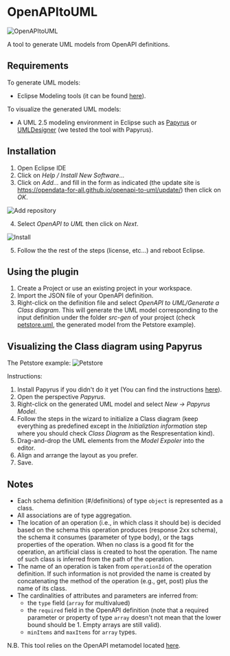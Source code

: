 
# OpenAPItoUML

![OpenAPItoUML](https://opendata-for-all.github.io/openapi-to-uml/images/logo.png)

A tool to generate UML models from OpenAPI definitions.

## Requirements
To generate UML models:
- Eclipse Modeling tools (it can be found [here](http://www.eclipse.org/downloads/packages/eclipse-modeling-tools/oxygen2)).

To visualize the generated UML models:
- A UML 2.5 modeling environment in Eclipse such as [Papyrus](https://www.eclipse.org/papyrus/) or [UMLDesigner](https://marketplace.eclipse.org/content/uml-designer) (we tested the tool with Papyrus).

## Installation
1. Open Eclipse IDE
2. Click on *Help / Install New Software...*
3. Click on *Add...* and fill in the form as indicated (the update site is https://opendata-for-all.github.io/openapi-to-uml/update/) then click on *OK*.

![Add repository](https://opendata-for-all.github.io/openapi-to-uml/images/add-eclipse.PNG)

4. Select *OpenAPI to UML* then click on *Next*.

![Install](https://opendata-for-all.github.io/openapi-to-uml/images/install-eclipse.PNG)

5. Follow the the rest of the steps (license, etc...) and reboot Eclipse.

## Using the plugin

1. Create a Project or use an existing project in your workspace.
2. Import the JSON file of your OpenAPI definition. 
3. Right-click on the definition file and select *OpenAPI to UML/Generate a Class diagram*. This will generate the UML model corresponding to the input definition under the folder *src-gen* of your project (check [petstore.uml](https://raw.githubusercontent.com/SOM-Research/openapi-to-uml/master/examples/edu.uoc.som.openapitouml.example/src-gen/petstore.uml), the generated model from the Petstore example).

## Visualizing the Class diagram using Papyrus

The Petstore example:
![Petstore](https://opendata-for-all.github.io/openapi-to-uml/images/petstore.png)

Instructions:

1. Install Papyrus if you didn't do it yet (You can find the instructions [here](https://www.eclipse.org/papyrus/download.html)).
2. Open the perspective *Papyrus*.
3. Right-click on the generated UML model and select *New -> Papyrus Model*.
4. Follow the steps in the wizard to initialize a Class diagram (keep everything as predefined except in the *Initializtion information* step where you should check *Class Diagram* as the Respresentation kind).
5. Drag-and-drop the UML elements from the *Model Expoler* into the editor.
6. Align and arrange the layout as you prefer.
7. Save.

## Notes
- Each schema definition  (#/definitions) of type `object` is represented as a class.
- All associations are of type aggregation.
- The location of an operation (i.e., in which class it should be) is decided based on the schema this operation produces (response 2xx schema), the schema it consumes (parameter of type body), or the tags properties of the operation. When no class is a good fit for the operation, an artificial class is created to host the operation. The name of such class is inferred from the path of the operation.
- The name of an operation is taken from `operationId` of the operation definition. If such information is not provided the name is created by concatenating the method of the operation (e.g., get, post) plus the name of its class.
- The cardinalities of attributes and parameters are inferred from:
	- the `type` field (`array` for multivalued)
	- the `required` field in the OpenAPI definition (note that a required parameter or property of type `array` doesn't not mean that the lower bound should be 1. Empty arrays are still valid).
	- `minItems` and `maxItems` for `array` types.

N.B. This tool relies on the OpenAPI metamodel located [here](https://github.com/opendata-for-all/openapi-metamodel).

